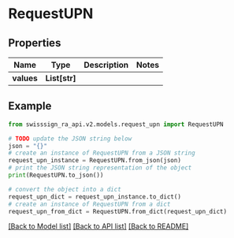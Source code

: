 # RequestUPN


## Properties

Name | Type | Description | Notes
------------ | ------------- | ------------- | -------------
**values** | **List[str]** |  | 

## Example

```python
from swisssign_ra_api.v2.models.request_upn import RequestUPN

# TODO update the JSON string below
json = "{}"
# create an instance of RequestUPN from a JSON string
request_upn_instance = RequestUPN.from_json(json)
# print the JSON string representation of the object
print(RequestUPN.to_json())

# convert the object into a dict
request_upn_dict = request_upn_instance.to_dict()
# create an instance of RequestUPN from a dict
request_upn_from_dict = RequestUPN.from_dict(request_upn_dict)
```
[[Back to Model list]](../README.md#documentation-for-models) [[Back to API list]](../README.md#documentation-for-api-endpoints) [[Back to README]](../README.md)


